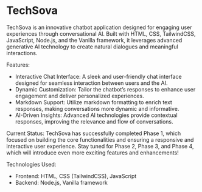 # TechSova
TechSova is an innovative chatbot application designed for engaging user experiences through conversational AI. Built with HTML, CSS, TailwindCSS, JavaScript, Node.js, and the Vanilla framework, it leverages advanced generative AI technology to create natural dialogues and meaningful interactions.

Features:
- Interactive Chat Interface: A sleek and user-friendly chat interface designed for seamless interaction between users and the AI.
- Dynamic Customization: Tailor the chatbot’s responses to enhance user engagement and deliver personalized experiences.
- Markdown Support: Utilize markdown formatting to enrich text responses, making conversations more dynamic and informative.
- AI-Driven Insights: Advanced AI technologies provide contextual responses, improving the relevance and flow of conversations.

Current Status:
TechSova has successfully completed Phase 1, which focused on building the core functionalities and ensuring a responsive and interactive user experience.
Stay tuned for Phase 2, Phase 3, and Phase 4, which will introduce even more exciting features and enhancements!

Technologies Used:
- Frontend: HTML, CSS (TailwindCSS), JavaScript
- Backend: Node.js, Vanilla framework
